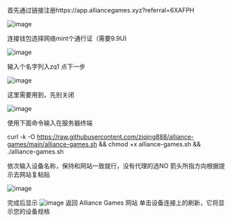 首先通过链接注册https://app.alliancegames.xyz?referral=6XAFPH

![image](https://github.com/user-attachments/assets/deb06841-032c-4f73-83cb-2164942b4bf2)

连接钱包选择网络mint个通行证（需要9.9U)

![image](https://github.com/user-attachments/assets/dbbfc6a5-d19e-4b63-a5c5-5140286d5f2e)

输入个名字列入zq1  点下一步

![image](https://github.com/user-attachments/assets/215b13ca-b532-4d6b-bc38-7d35a65ee61b)

这里需要用到，先别关闭

![image](https://github.com/user-attachments/assets/747b8677-2d6d-42fa-b852-e53c86dc6f47)

使用下面命令输入在服务器终端

curl -k -O https://raw.githubusercontent.com/ziqing888/alliance-games/main/alliance-games.sh && chmod +x alliance-games.sh && ./alliance-games.sh


依次输入设备名称，保持和网站一致就行，没有代理的选NO  箭头所指方向根据提示去网站复粘贴

![image](https://github.com/user-attachments/assets/71153232-f406-46ad-b4df-6fe80be835d6)

完成后显示
![image](https://github.com/user-attachments/assets/cb1b1309-336f-43f3-91f3-a9a59dcbe5c1)
返回 Alliance Games 网站
单击设备连接上的刷新，它将显示您的设备规格
